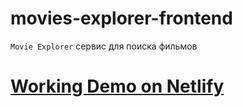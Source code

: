 # movies-explorer-frontend

`Movie Explorer` сервис для поиска фильмов

# [Working Demo on Netlify](https://movies-explorer-frontend.netlify.app/)
